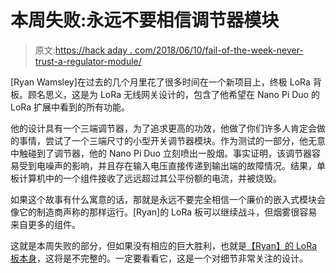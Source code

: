 # 本周失败:永远不要相信调节器模块

> 原文:[https://hack aday . com/2018/06/10/fail-of-the-week-never-trust-a-regulator-module/](https://hackaday.com/2018/06/10/fail-of-the-week-never-trust-a-regulator-module/)

[Ryan Wamsley]在过去的几个月里花了很多时间在一个新项目上，终极 LoRa 背板。顾名思义，这是为 LoRa 无线网关设计的，包含了他希望在 Nano Pi Duo 的 LoRa 扩展中看到的所有功能。

他的设计具有一个三端调节器，为了追求更高的功效，他做了你们许多人肯定会做的事情，尝试了一个三端尺寸的小型开关调节器模块。作为测试的一部分，他无意中触碰到了调节器，他的 Nano Pi Duo 立刻喷出一股烟。事实证明，该调节器容易受到电噪声的影响，并且存在输入电压直接传递到输出端的故障情况。结果，单板计算机中的一个组件接收了远远超过其公平份额的电流，并被烧毁。

如果这个故事有什么寓意的话，那就是永远不要完全相信一个廉价的嵌入式模块会像它的制造商声称的那样运行。[Ryan]的 LoRa 板可以继续战斗，但烟雾很容易来自更多的组件。

这就是本周失败的部分，但如果没有相应的巨大胜利，也就是[【Ryan】的 LoRa 板本身](https://hackaday.io/project/90405-ultimate-lora-gateway-backplane)，这将是不完整的。一定要看看它，这是一个对细节非常关注的设计。